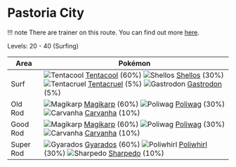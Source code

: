 # Pastoria City

!!! note
    There are trainer on this route. You can find out more [here](/trainer_changes/pastoria_city/).

Levels: 20 - 40 (Surfing)

Area       | Pokémon
---        | ---
Surf       | ![][072]  [Tentacool] (60%) ![][422]  [Shellos] (30%) ![][073]  [Tentacruel] (5%)  ![][423]  [Gastrodon] (5%)
Old Rod    | ![][129]  [Magikarp] (60%) ![][060]  [Poliwag] (30%) ![][318]  [Carvanha] (10%)
Good Rod   | ![][129]  [Magikarp] (60%) ![][060]  [Poliwag] (30%) ![][318]  [Carvanha] (10%)
Super Rod  | ![][130]  [Gyarados] (60%) ![][061]  [Poliwhirl] (30%) ![][319]  [Sharpedo] (10%)


[060]: https://raw.githubusercontent.com/PokeAPI/sprites/master/sprites/pokemon/60.png "Poliwag"
[061]: https://raw.githubusercontent.com/PokeAPI/sprites/master/sprites/pokemon/61.png "Poliwhirl"
[072]: https://raw.githubusercontent.com/PokeAPI/sprites/master/sprites/pokemon/72.png "Tentacool"
[073]: https://raw.githubusercontent.com/PokeAPI/sprites/master/sprites/pokemon/73.png "Tentacruel"
[129]: https://raw.githubusercontent.com/PokeAPI/sprites/master/sprites/pokemon/129.png "Magikarp"
[130]: https://raw.githubusercontent.com/PokeAPI/sprites/master/sprites/pokemon/130.png "Gyarados"
[318]: https://raw.githubusercontent.com/PokeAPI/sprites/master/sprites/pokemon/318.png "Carvanha"
[319]: https://raw.githubusercontent.com/PokeAPI/sprites/master/sprites/pokemon/319.png "Sharpedo"
[422]: https://raw.githubusercontent.com/PokeAPI/sprites/master/sprites/pokemon/422.png "Shellos"
[423]: https://raw.githubusercontent.com/PokeAPI/sprites/master/sprites/pokemon/423.png "Gastrodon"
[Poliwag]: /pokemon_changes/060/
[Poliwhirl]: /pokemon_changes/061/
[Tentacool]: /pokemon_changes/072/
[Tentacruel]: /pokemon_changes/073/
[Magikarp]: /pokemon_changes/129/
[Gyarados]: /pokemon_changes/130/
[Carvanha]: /pokemon_changes/318/
[Sharpedo]: /pokemon_changes/319/
[Shellos]: /pokemon_changes/422/
[Gastrodon]: /pokemon_changes/423/
